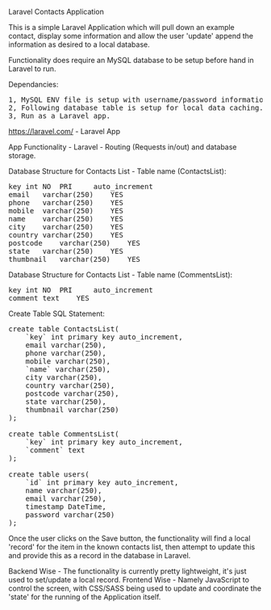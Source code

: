 Laravel Contacts Application

This is a simple Laravel Application which will pull down an example contact, display some information and allow the user 'update' append the information as desired to a local database.

Functionality does require an MySQL database to be setup before hand in Laravel to run.

Dependancies:
<pre>
1, MySQL ENV file is setup with username/password information.
2, Following database table is setup for local data caching.
3, Run as a Laravel app.
</pre>

https://laravel.com/ - Laravel App

App Functionality - Laravel - Routing (Requests in/out) and database storage.

Database Structure for Contacts List - Table name (ContactsList):
<pre>
key	int	NO	PRI		auto_increment
email	varchar(250)	YES			
phone	varchar(250)	YES			
mobile	varchar(250)	YES			
name	varchar(250)	YES			
city	varchar(250)	YES			
country	varchar(250)	YES			
postcode	varchar(250)	YES			
state	varchar(250)	YES			
thumbnail	varchar(250)	YES		
</pre>	

Database Structure for Contacts List - Table name (CommentsList):
<pre>
key	int	NO	PRI		auto_increment
comment	text	YES			
</pre>

Create Table SQL Statement:
<pre>
create table ContactsList(
	`key` int primary key auto_increment,
    email varchar(250),
    phone varchar(250),
    mobile varchar(250),
    `name` varchar(250),
    city varchar(250),
    country varchar(250),
    postcode varchar(250),
    state varchar(250),
    thumbnail varchar(250)
);

create table CommentsList(
	`key` int primary key auto_increment,
    `comment` text
);

create table users(
	`id` int primary key auto_increment,
    name varchar(250),
    email varchar(250),
    timestamp DateTime,
    password varchar(250)
);
</pre>

Once the user clicks on the Save button, the functionality will find a local 'record' for the item in the known contacts list,
then attempt to update this and provide this as a record in the database in Laravel.

Backend Wise - The functionality is currently pretty lightweight, it's just used to set/update a local record.
Frontend Wise - Namely JavaScript to control the screen, with CSS/SASS being used to update and coordinate the 'state' for the running of the Application itself.